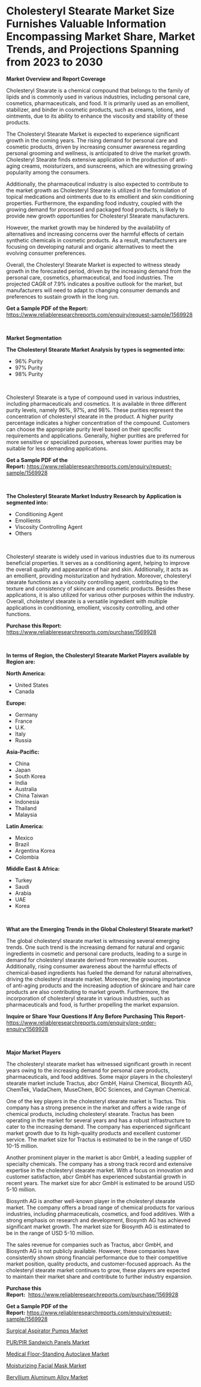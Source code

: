 <p><h1>Cholesteryl Stearate Market Size Furnishes Valuable Information Encompassing Market Share, Market Trends, and Projections Spanning from 2023 to 2030</h1></p><p><strong>Market Overview and Report Coverage</strong></p>
<p><p>Cholesteryl Stearate is a chemical compound that belongs to the family of lipids and is commonly used in various industries, including personal care, cosmetics, pharmaceuticals, and food. It is primarily used as an emollient, stabilizer, and binder in cosmetic products, such as creams, lotions, and ointments, due to its ability to enhance the viscosity and stability of these products.</p><p>The Cholesteryl Stearate Market is expected to experience significant growth in the coming years. The rising demand for personal care and cosmetic products, driven by increasing consumer awareness regarding personal grooming and wellness, is anticipated to drive the market growth. Cholesteryl Stearate finds extensive application in the production of anti-aging creams, moisturizers, and sunscreens, which are witnessing growing popularity among the consumers.</p><p>Additionally, the pharmaceutical industry is also expected to contribute to the market growth as Cholesteryl Stearate is utilized in the formulation of topical medications and ointments due to its emollient and skin conditioning properties. Furthermore, the expanding food industry, coupled with the growing demand for processed and packaged food products, is likely to provide new growth opportunities for Cholesteryl Stearate manufacturers.</p><p>However, the market growth may be hindered by the availability of alternatives and increasing concerns over the harmful effects of certain synthetic chemicals in cosmetic products. As a result, manufacturers are focusing on developing natural and organic alternatives to meet the evolving consumer preferences.</p><p>Overall, the Cholesteryl Stearate Market is expected to witness steady growth in the forecasted period, driven by the increasing demand from the personal care, cosmetics, pharmaceutical, and food industries. The projected CAGR of 7.9% indicates a positive outlook for the market, but manufacturers will need to adapt to changing consumer demands and preferences to sustain growth in the long run.</p></p>
<p><strong>Get a Sample PDF of the Report:</strong> <a href="https://www.reliableresearchreports.com/enquiry/request-sample/1569928">https://www.reliableresearchreports.com/enquiry/request-sample/1569928</a></p>
<p>&nbsp;</p>
<p><strong>Market Segmentation</strong></p>
<p><strong>The Cholesteryl Stearate Market Analysis by types is segmented into:</strong></p>
<p><ul><li>96% Purity</li><li>97% Purity</li><li>98% Purity</li></ul></p>
<p>&nbsp;</p>
<p><p>Cholesteryl Stearate is a type of compound used in various industries, including pharmaceuticals and cosmetics. It is available in three different purity levels, namely 96%, 97%, and 98%. These purities represent the concentration of cholesteryl stearate in the product. A higher purity percentage indicates a higher concentration of the compound. Customers can choose the appropriate purity level based on their specific requirements and applications. Generally, higher purities are preferred for more sensitive or specialized purposes, whereas lower purities may be suitable for less demanding applications.</p></p>
<p><strong>Get a Sample PDF of the Report:</strong>&nbsp;<a href="https://www.reliableresearchreports.com/enquiry/request-sample/1569928">https://www.reliableresearchreports.com/enquiry/request-sample/1569928</a></p>
<p>&nbsp;</p>
<p><strong>The Cholesteryl Stearate Market Industry Research by Application is segmented into:</strong></p>
<p><ul><li>Conditioning Agent</li><li>Emollients</li><li>Viscosity Controlling Agent</li><li>Others</li></ul></p>
<p>&nbsp;</p>
<p><p>Cholesteryl stearate is widely used in various industries due to its numerous beneficial properties. It serves as a conditioning agent, helping to improve the overall quality and appearance of hair and skin. Additionally, it acts as an emollient, providing moisturization and hydration. Moreover, cholesteryl stearate functions as a viscosity controlling agent, contributing to the texture and consistency of skincare and cosmetic products. Besides these applications, it is also utilized for various other purposes within the industry. Overall, cholesteryl stearate is a versatile ingredient with multiple applications in conditioning, emollient, viscosity controlling, and other functions.</p></p>
<p><strong>Purchase this Report:</strong>&nbsp; <a href="https://www.reliableresearchreports.com/purchase/1569928">https://www.reliableresearchreports.com/purchase/1569928</a></p>
<p>&nbsp;</p>
<p><strong>In terms of Region, the Cholesteryl Stearate Market Players available by Region are:</strong></p>
<p>
    <p> <strong> North America: </strong>
        <ul>
            <li>United States</li>
            <li>Canada</li>
        </ul>
        </p> 
    <p> <strong> Europe: </strong>
        <ul>
            <li>Germany</li>
            <li>France</li>
            <li>U.K.</li>
            <li>Italy</li>
            <li>Russia</li>
        </ul>
        </p> 
    <p> <strong> Asia-Pacific: </strong>
        <ul>
            <li>China</li>
            <li>Japan</li>
            <li>South Korea</li>
            <li>India</li>
            <li>Australia</li>
            <li>China Taiwan</li>
            <li>Indonesia</li>
            <li>Thailand</li>
            <li>Malaysia</li>
        </ul>
        </p> 
    <p> <strong> Latin America: </strong>
        <ul>
            <li>Mexico</li>
            <li>Brazil</li>
            <li>Argentina Korea</li>
            <li>Colombia</li>
        </ul>
        </p> 
    <p> <strong> Middle East & Africa: </strong>
        <ul>
            <li>Turkey</li>
            <li>Saudi</li>
            <li>Arabia</li>
            <li>UAE</li>
            <li>Korea</li>
        </ul>
    </p>
    </p>
<p>&nbsp;</p>
<p><strong>What are the Emerging Trends in the Global Cholesteryl Stearate market?</strong></p>
<p><p>The global cholesteryl stearate market is witnessing several emerging trends. One such trend is the increasing demand for natural and organic ingredients in cosmetic and personal care products, leading to a surge in demand for cholesteryl stearate derived from renewable sources. Additionally, rising consumer awareness about the harmful effects of chemical-based ingredients has fueled the demand for natural alternatives, driving the cholesteryl stearate market. Moreover, the growing importance of anti-aging products and the increasing adoption of skincare and hair care products are also contributing to market growth. Furthermore, the incorporation of cholesteryl stearate in various industries, such as pharmaceuticals and food, is further propelling the market expansion.</p></p>
<p><strong>Inquire or Share Your Questions If Any Before Purchasing This Report</strong>- <a href="https://www.reliableresearchreports.com/enquiry/pre-order-enquiry/1569928">https://www.reliableresearchreports.com/enquiry/pre-order-enquiry/1569928</a></p>
<p>&nbsp;</p>
<p><strong>Major Market Players</strong></p>
<p><p>The cholesteryl stearate market has witnessed significant growth in recent years owing to the increasing demand for personal care products, pharmaceuticals, and food additives. Some major players in the cholesteryl stearate market include Tractus, abcr GmbH, Hairui Chemical, Biosynth AG, ChemTek, VladaChem, MuseChem, BOC Sciences, and Cayman Chemical.</p><p>One of the key players in the cholesteryl stearate market is Tractus. This company has a strong presence in the market and offers a wide range of chemical products, including cholesteryl stearate. Tractus has been operating in the market for several years and has a robust infrastructure to cater to the increasing demand. The company has experienced significant market growth due to its high-quality products and excellent customer service. The market size for Tractus is estimated to be in the range of USD 10-15 million.</p><p>Another prominent player in the market is abcr GmbH, a leading supplier of specialty chemicals. The company has a strong track record and extensive expertise in the cholesteryl stearate market. With a focus on innovation and customer satisfaction, abcr GmbH has experienced substantial growth in recent years. The market size for abcr GmbH is estimated to be around USD 5-10 million.</p><p>Biosynth AG is another well-known player in the cholesteryl stearate market. The company offers a broad range of chemical products for various industries, including pharmaceuticals, cosmetics, and food additives. With a strong emphasis on research and development, Biosynth AG has achieved significant market growth. The market size for Biosynth AG is estimated to be in the range of USD 5-10 million.</p><p>The sales revenue for companies such as Tractus, abcr GmbH, and Biosynth AG is not publicly available. However, these companies have consistently shown strong financial performance due to their competitive market position, quality products, and customer-focused approach. As the cholesteryl stearate market continues to grow, these players are expected to maintain their market share and contribute to further industry expansion.</p></p>
<p><strong>Purchase this Report:</strong>&nbsp;&nbsp;<a href="https://www.reliableresearchreports.com/purchase/1569928">https://www.reliableresearchreports.com/purchase/1569928</a></p>
<p></p>
<p><strong>Get a Sample PDF of the Report:</strong>&nbsp;<a href="https://www.reliableresearchreports.com/enquiry/request-sample/1569928">https://www.reliableresearchreports.com/enquiry/request-sample/1569928</a></p>
<p><p><a href="https://www.linkedin.com/pulse/surgical-aspirator-pumps-market-challenges-opportunities-mheac/">Surgical Aspirator Pumps Market</a></p><p><a href="https://medium.com/@jackyhammes/pur-pir-sandwich-panels-market-competitive-analysis-market-trends-and-forecast-to-2030-34b64ea583f4">PUR/PIR Sandwich Panels Market</a></p><p><a href="https://www.linkedin.com/pulse/medical-floor-standing-autoclave-market-challenges-opportunities-na1gc/">Medical Floor-Standing Autoclave Market</a></p><p><a href="https://medium.com/@mskylatoy/moisturizing-facial-mask-market-size-reveals-the-best-marketing-channels-in-global-industry-57d69704a6cc">Moisturizing Facial Mask Market</a></p><p><a href="https://github.com/JameTravis/Market-Research-Report-List-2/blob/main/beryllium-aluminum-alloy-market.md">Beryllium Aluminum Alloy Market</a></p></p>